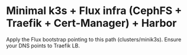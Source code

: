 # Minimal k3s + Flux infra (CephFS + Traefik + Cert-Manager) + Harbor

Apply the Flux bootstrap pointing to this path (clusters/minik3s). Ensure your DNS points to Traefik LB.

